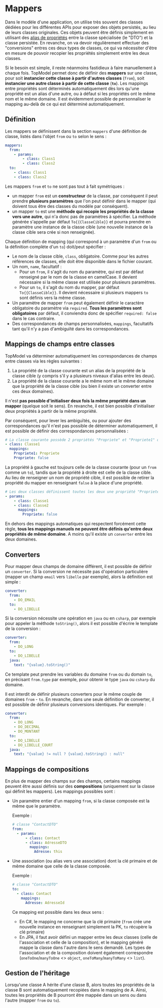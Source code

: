 # Mappers

Dans le modèle d'une application, on utilise très souvent des classes dédiées pour les différentes APIs pour exposer des objets persistés, au lieu de leurs classes originales. Ces objets peuvent être définis simplement en utilisant des [alias de propriétés](./aliases#alias-de-propriétés) entre la classe spécialisée (le "DTO") et la classe persistée. En revanche, on va devoir régulièrement effectuer des "conversions" entres ces deux types de classes, ce qui va nécessiter d'être en mesure de pouvoir recopier les propriétés simplement entre les deux classes.

Si le besoin est simple, il reste néanmoins fastidieux à faire manuellement à chaque fois. TopModel permet donc de définir des **mappers** sur une classe, pour soit **instancier cette classe à partir d'autres classes** (`from`), soit **instancier une autre classe à partir de cette classe** (**`to`**). Les mappings entre propriétés sont déterminés automatiquement dès lors qu'une propriété est un alias d'une autre, ou à défaut si les propriétés ont le même nom et le même domaine. Il est évidemment possible de personnaliser le mapping au-delà de ce qui est déterminé automatiquement.

## Définition

Les mappers se définissent dans la section `mappers` d'une définition de classe, listés dans l'objet `from` ou `to` selon le sens :

```yaml
mappers:
  from:
    - params:
        - class: Class1
        - class: Class2
  to:
    - class: Class1
    - class: Class2
```

Les mappers `from` et `to` ne sont pas tout à fait symétriques :

- un mapper `from` est un **constructeur** de la classe, par conséquent il peut prendre **plusieurs paramètres** que l'on peut définir dans le mapper (qui doivent tous être des classes du modèle par conséquent).
- un mapper `to` est une **méthode qui recopie les propriétés de la classe vers une autre**, qui n'a donc pas de paramètres à spécifier. La méthode générée s'appelle par défaut `To{{ClasseCible}}` et pourra prendre en paramètre une instance de la classe cible (une nouvelle instance de la classe cible sera crée si non renseignée).

Chaque définition de mapping (qui correspond à un paramètre d'un `from` ou la définition complète d'un `to`) doit/peut spécifier :

- Le nom de la classe cible, `class`, obligatoire. Comme pour les autres références de classes, elle doit être disponible dans le fichier courant.
- Un nom, `name`, facultatif :
  - Pour un `from`, il s'agit du nom du paramètre, qui est par défaut renseigné par le nom de la classe en camelCase. Il devient nécessaire si la même classe est utilisée pour plusieurs paramètres.
  - Pour un `to`, il s'agit du nom du mapper, par défaut `To{{ClasseCible}}`. Il devient nécessaire si plusieurs mappers `to` sont définis vers la même classe.
- Un paramètre de mapper `from` peut également définir le caractère obligatoire du paramètre via `required`. **Tous les paramètres sont obligatoires** par défaut, il conviendra donc de spécifier `required: false` dans le cas contraire.
- Des correspondances de champs personnalisées, `mappings`, facultatifs tant qu'il n'y a pas d'ambiguïté dans les correspondances.

## Mappings de champs entre classes

TopModel va déterminer automatiquement les correspondances de champs entre classes via les règles suivantes :

1. La propriété de la classe courante est un alias de la propriété de la classe cible (y compris s'il y a plusieurs niveaux d'alias entre les deux).
2. La propriété de la classe courante a le même nom et le même domaine que la propriété de la classe cible (ou bien il existe un converter entre ces deux domaines).

Il n'est **pas possible d'initialiser deux fois la même propriété dans un mapper** (quelque soit le sens). En revanche, il est bien possible d'initialiser deux propriétés à partir de la même propriété.

Par conséquent, pour lever les ambiguïtés, ou pour ajouter des correspondances qu'il n'est pas possible de déterminer automatiquement, il est possible de définir des correspondances personnalisées :

```yaml
# La classe courante possède 2 propriétés "Propriete" et "Propriete1" qui sont toutes les deux des alias de "Propriete", il y a donc ambiguïté dans un mapper "to".
- class: Classe1
  mappings:
    Propriete1: Propriete
    Propriete: false
```

La propriété à gauche est toujours celle de la classe courante (pour un `from` comme un `to`), tandis que la propriété à droite est celle de la classe cible. Au lieu de renseigner un nom de propriété cible, il est possible de retirer la propriété du mapper en renseignant `false` à la place d'une propriété.

```yaml
# Les deux classes définissent toutes les deux une propriété "Propriete", il y a donc ambiguïté car TopModel ne peut pas savoir laquelle des deux il faut choisir.
- params:
    - class: Classe1
    - class: Classe2
      mappings:
        Propriete: false
```

En dehors des mappings automatiques qui respectent forcément cette règle, **tous les mappings manuels ne peuvent être définis qu'entre deux propriétés de même domaine**. A moins qu'il existe un `converter` entre les deux domaines.

## Converters

Pour mapper deux champs de domaine différent, il est possible de définir un `converter`. Si la conversion ne nécessite pas d'opération particulière (mapper un champ `email` vers `libelle` par exemple), alors la définition est simple :

```yaml
converter:
  from:
    - DO_EMAIL
  to:
    - DO_LIBELLE
```

Si la conversion nécessite une opération en `java` ou en `csharp`, par exemple pour appeler la méthode `toString()`, alors il est possible d'écrire le template de la conversion :

```yaml
converter:
  from:
    - DO_LONG
  to:
    - DO_LIBELLE
  java:
    text: "{value}.toString()"
```

Ce template peut prendre les variables du domaine `from` ou du domain `to`, en précisant `from.type` par exemple, pour obtenir le type `java` ou `csharp` du domaine.

Il est interdit de définir plusieurs converters pour le même couple de domaines `from` - `to`. En revanche, dans une seule définition de converter, il est possible de définir plusieurs conversions identiques. Par exemple :

```yaml
converter:
  from:
    - DO_LONG
    - DO_DECIMAL
    - DO_MONTANT
  to:
    - DO_LIBELLE
    - DO_LIBELLE_COURT
  java:
    text: "{value} != null ? {value}.toString() : null"
```

## Mappings de compositions

En plus de mapper des champs sur des champs, certains mappings peuvent être aussi définis sur des **compositions** (uniquement sur la classe qui définit les mappers). Les mappings possibles sont :

- Un paramètre entier d'un mapping `from`, si la classe composée est la même que le paramètre.

  Exemple :

  ```yaml
  # classe "ContactDTO"
  from:
    - params:
        - class: Contact
        - class: AdresseDTO
          mappings:
            Adresse: this
  ```

- Une association (ou alias vers une association) dont la clé primaire et de même domaine que celle de la classe composée.

  Exemple :

  ```yaml
  # classe "ContactDTO"
  to:
    - class: Contact
      mappings:
        Adresse: AdresseId
  ```

  Ce mapping est possible dans les deux sens :

  - En C#, le mapping ne concerne que la clé primaire (`from` crée une nouvelle instance en renseignant simplement la PK, `to` récupère la clé primaire)
  - En JPA, il faut avoir défini un mapper entre les deux classes (celle de l'association et celle de la composition), et le mapping généré mappe la classe dans l'autre dans le sens demandé. Les types de l'association et de la composition doivent également correspondre (`oneToOne`/`manyToOne` <> `object`, `oneToMany`/`manyToMany` <> `list`).

## Gestion de l'héritage

Lorsqu'une classe A hérite d'une classe B, alors toutes les propriétés de la classe B sont automatiquement recopiées dans le mapping de A. Ainsi, toutes les propriétés de B pourront être mappée dans un sens ou dans l'autre (mapper `from` ou `to`).
